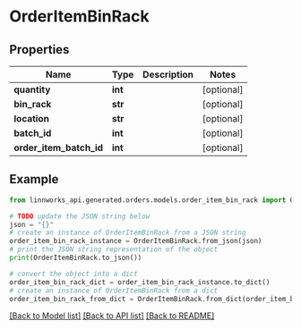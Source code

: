 # OrderItemBinRack


## Properties

Name | Type | Description | Notes
------------ | ------------- | ------------- | -------------
**quantity** | **int** |  | [optional] 
**bin_rack** | **str** |  | [optional] 
**location** | **str** |  | [optional] 
**batch_id** | **int** |  | [optional] 
**order_item_batch_id** | **int** |  | [optional] 

## Example

```python
from linnworks_api.generated.orders.models.order_item_bin_rack import OrderItemBinRack

# TODO update the JSON string below
json = "{}"
# create an instance of OrderItemBinRack from a JSON string
order_item_bin_rack_instance = OrderItemBinRack.from_json(json)
# print the JSON string representation of the object
print(OrderItemBinRack.to_json())

# convert the object into a dict
order_item_bin_rack_dict = order_item_bin_rack_instance.to_dict()
# create an instance of OrderItemBinRack from a dict
order_item_bin_rack_from_dict = OrderItemBinRack.from_dict(order_item_bin_rack_dict)
```
[[Back to Model list]](../README.md#documentation-for-models) [[Back to API list]](../README.md#documentation-for-api-endpoints) [[Back to README]](../README.md)


